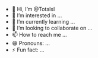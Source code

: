 - 👋 Hi, I’m @Totalsl
- 👀 I’m interested in ...
- 🌱 I’m currently learning ...
- 💞️ I’m looking to collaborate on ...
- 📫 How to reach me ...
- 😄 Pronouns: ...
- ⚡ Fun fact: ...

<!---
Totalsl/Totalsl is a ✨ special ✨ repository because its `README.md` (this file) appears on your GitHub profile.
You can click the Preview link to take a look at your changes.
--->
